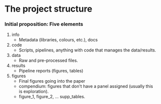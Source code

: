 # The project structure

### Initial proposition: Five elements
1. info
    * Metadata (libraries, colours, etc.), docs
2. code
    * Scripts, pipelines, anything with code that manages the data/results.
3. data
    * Raw and pre-processed files.
4. results
    *  Pipeline reports (figures, tables)
5. figures
    * Final figures going into the paper
    - compendium: figures that don't have a panel assigned (usually this is exploration).
    - figure_1, figure_2, ... supp_tables.
